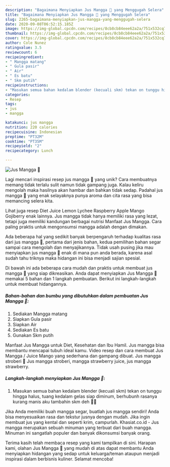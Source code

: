 ```yaml
---
description: "Bagaimana Menyiapkan Jus Mangga 🥭 yang Menggugah Selera"
title: "Bagaimana Menyiapkan Jus Mangga 🥭 yang Menggugah Selera"
slug: 2265-bagaimana-menyiapkan-jus-mangga-yang-menggugah-selera
date: 2020-09-08T06:52:15.185Z
image: https://img-global.cpcdn.com/recipes/8cb8cb84eee62a2a/751x532cq70/jus-mangga-🥭-foto-resep-utama.jpg
thumbnail: https://img-global.cpcdn.com/recipes/8cb8cb84eee62a2a/751x532cq70/jus-mangga-🥭-foto-resep-utama.jpg
cover: https://img-global.cpcdn.com/recipes/8cb8cb84eee62a2a/751x532cq70/jus-mangga-🥭-foto-resep-utama.jpg
author: Cole Nunez
ratingvalue: 3.5
reviewcount: 6
recipeingredient:
- " Mangga matang"
- " Gula pasir"
- " Air"
- " Es batu"
- " Skm putih"
recipeinstructions:
- "Masukan semua bahan kedalam blender (kecuali skm) tekan on tunggu hingga halus, tuang kedalam gelas siap diminum, berhubunh rasanya kurang manis aku tambahin skm deh 🤤🥭"
categories:
- Resep
tags:
- jus
- mangga

katakunci: jus mangga 
nutrition: 220 calories
recipecuisine: Indonesian
preptime: "PT32M"
cooktime: "PT35M"
recipeyield: "2"
recipecategory: Lunch

---
```



![Jus Mangga 🥭](https://img-global.cpcdn.com/recipes/8cb8cb84eee62a2a/751x532cq70/jus-mangga-🥭-foto-resep-utama.jpg)

Lagi mencari inspirasi resep jus mangga 🥭 yang unik? Cara membuatnya memang tidak terlalu sulit namun tidak gampang juga. Kalau keliru mengolah maka hasilnya akan hambar dan bahkan tidak sedap. Padahal jus mangga 🥭 yang enak selayaknya punya aroma dan cita rasa yang bisa memancing selera kita.

Lihat juga resep Diet Juice Lemon Lychee Raspberry Apple Mango Gojiberry enak lainnya. Jus mangga tidak hanya memiliki rasa yang lezat, tetapi juga memiliki kandungan berbagai nutrisi Manfaat Jus Mangga. Cara paling praktis untuk mengonsumsi mangga adalah dengan dimakan.

Ada beberapa hal yang sedikit banyak berpengaruh terhadap kualitas rasa dari jus mangga 🥭, pertama dari jenis bahan, kedua pemilihan bahan segar sampai cara mengolah dan menyajikannya. Tidak usah pusing jika mau menyiapkan jus mangga 🥭 enak di mana pun anda berada, karena asal sudah tahu triknya maka hidangan ini bisa menjadi sajian spesial.


Di bawah ini ada beberapa cara mudah dan praktis untuk membuat jus mangga 🥭 yang siap dikreasikan. Anda dapat menyiapkan Jus Mangga 🥭 memakai 5 bahan dan 1 langkah pembuatan. Berikut ini langkah-langkah untuk membuat hidangannya.

<!--inarticleads1-->

##### Bahan-bahan dan bumbu yang dibutuhkan dalam pembuatan Jus Mangga 🥭:

1. Sediakan  Mangga matang
1. Siapkan  Gula pasir
1. Siapkan  Air
1. Sediakan  Es batu
1. Gunakan  Skm putih


Manfaat Jus Mangga untuk Diet, Kesehatan dan Ibu Hamil. Jus mangga bisa membantu mencapai tubuh ideal kamu. Video resep dan cara membuat Jus Mangga / Juice Mango yang sederhana dan gampang dibuat. Jus mangga stroberi 🥭 Jus mangga stroberi, mangga strawberry juice, jus mangga strawberry. 

<!--inarticleads2-->

##### Langkah-langkah menyiapkan Jus Mangga 🥭:

1. Masukan semua bahan kedalam blender (kecuali skm) tekan on tunggu hingga halus, tuang kedalam gelas siap diminum, berhubunh rasanya kurang manis aku tambahin skm deh 🤤🥭


Jika Anda memiliki buah mangga segar, buatlah jus mangga sendiri! Anda bisa menyesuaikan rasa dan tekstur jusnya dengan mudah. Jika ingin membuat jus yang kental dan seperti krim, campurlah. Khasiat.co.id - Jus mangga merupakan sebuah minuman yang terbuat dari buah mangga. Minuman ini sangatlah populer dan banyak dikonsumsi banyak orang. 

Terima kasih telah membaca resep yang kami tampilkan di sini. Harapan kami, olahan Jus Mangga 🥭 yang mudah di atas dapat membantu Anda menyiapkan hidangan yang sedap untuk keluarga/teman ataupun menjadi inspirasi dalam berbisnis kuliner. Selamat mencoba!
